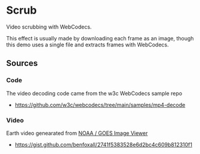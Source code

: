 # Scrub

Video scrubbing with WebCodecs.

This effect is usually made by downloading each frame as an image, though this demo uses a single file and extracts frames with WebCodecs.


## Sources

### Code

The video decoding code came from the w3c WebCodecs sample repo

- https://github.com/w3c/webcodecs/tree/main/samples/mp4-decode


### Video

Earth video genearated from [NOAA / GOES Image Viewer](https://www.star.nesdis.noaa.gov/goes/fulldisk_band.php?sat=G16&band=GEOCOLOR&length=12&dim=1)

- https://gist.github.com/benfoxall/2741f5383528e6d2bc4c609b812310f1

